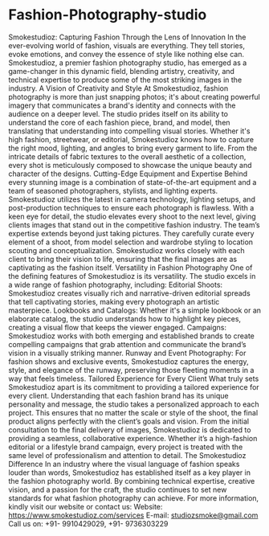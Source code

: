 # Fashion-Photography-studio
Smokestudioz: Capturing Fashion Through the Lens of Innovation
In the ever-evolving world of fashion, visuals are everything. They tell stories, evoke emotions, and convey the essence of style like nothing else can. Smokestudioz, a premier fashion photography studio, has emerged as a game-changer in this dynamic field, blending artistry, creativity, and technical expertise to produce some of the most striking images in the industry.
A Vision of Creativity and Style
At Smokestudioz, fashion photography is more than just snapping photos; it's about creating powerful imagery that communicates a brand's identity and connects with the audience on a deeper level. The studio prides itself on its ability to understand the core of each fashion piece, brand, and model, then translating that understanding into compelling visual stories.
Whether it's high fashion, streetwear, or editorial, Smokestudioz knows how to capture the right mood, lighting, and angles to bring every garment to life. From the intricate details of fabric textures to the overall aesthetic of a collection, every shot is meticulously composed to showcase the unique beauty and character of the designs.
Cutting-Edge Equipment and Expertise
Behind every stunning image is a combination of state-of-the-art equipment and a team of seasoned photographers, stylists, and lighting experts. Smokestudioz utilizes the latest in camera technology, lighting setups, and post-production techniques to ensure each photograph is flawless. With a keen eye for detail, the studio elevates every shoot to the next level, giving clients images that stand out in the competitive fashion industry.
The team’s expertise extends beyond just taking pictures. They carefully curate every element of a shoot, from model selection and wardrobe styling to location scouting and conceptualization. Smokestudioz works closely with each client to bring their vision to life, ensuring that the final images are as captivating as the fashion itself.
Versatility in Fashion Photography
One of the defining features of Smokestudioz is its versatility. The studio excels in a wide range of fashion photography, including:
Editorial Shoots: Smokestudioz creates visually rich and narrative-driven editorial spreads that tell captivating stories, making every photograph an artistic masterpiece.
Lookbooks and Catalogs: Whether it's a simple lookbook or an elaborate catalog, the studio understands how to highlight key pieces, creating a visual flow that keeps the viewer engaged.
Campaigns: Smokestudioz works with both emerging and established brands to create compelling campaigns that grab attention and communicate the brand’s vision in a visually striking manner.
Runway and Event Photography: For fashion shows and exclusive events, Smokestudioz captures the energy, style, and elegance of the runway, preserving those fleeting moments in a way that feels timeless.
Tailored Experience for Every Client
What truly sets Smokestudioz apart is its commitment to providing a tailored experience for every client. Understanding that each fashion brand has its unique personality and message, the studio takes a personalized approach to each project. This ensures that no matter the scale or style of the shoot, the final product aligns perfectly with the client’s goals and vision.
From the initial consultation to the final delivery of images, Smokestudioz is dedicated to providing a seamless, collaborative experience. Whether it’s a high-fashion editorial or a lifestyle brand campaign, every project is treated with the same level of professionalism and attention to detail.
The Smokestudioz Difference
In an industry where the visual language of fashion speaks louder than words, Smokestudioz has established itself as a key player in the fashion photography world. By combining technical expertise, creative vision, and a passion for the craft, the studio continues to set new standards for what fashion photography can achieve.
For more information, kindly visit our website or contact us:
Website: https://www.smokestudioz.com/services
E-mail: studiozsmoke@gmail.com 
Call us on:  +91- 9910429029, +91- 9736303229
